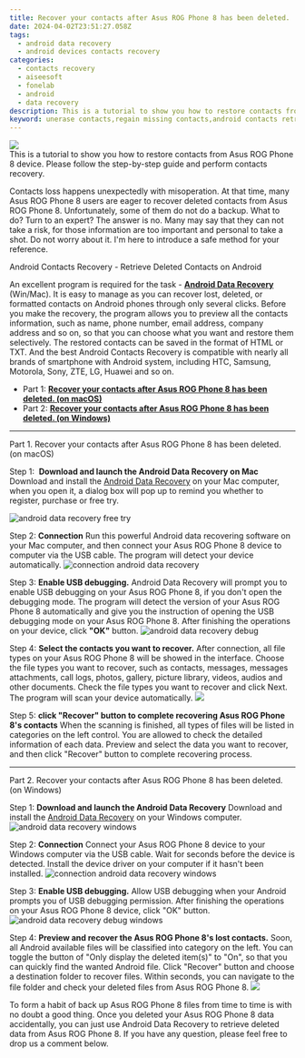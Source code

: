 ```yaml
---
title: Recover your contacts after Asus ROG Phone 8 has been deleted.
date: 2024-04-02T23:51:27.058Z
tags: 
  - android data recovery
  - android devices contacts recovery
categories: 
  - contacts recovery
  - aiseesoft
  - fonelab
  - android
  - data recovery
description: This is a tutorial to show you how to restore contacts from Asus ROG Phone 8 device. Please follow the step-by-step guide and perform contacts recovery.
keyword: unerase contacts,regain missing contacts,android contacts retrieval,retrieve wiped phone number Asus ROG Phone 8,recover lost contacts from Asus ROG Phone 8,restore deleted phone number on Asus ROG Phone 8,lost all contacts in Asus ROG Phone 8 again,how do i recover contacts on Asus ROG Phone 8,how to retrieve contacts from Asus ROG Phone 8,Asus ROG Phone 8 contacts disappear,how to recover deleted contacts in Asus ROG Phone 8,how to get the contacts back on Asus ROG Phone 8
---
```


<img src="https://img0mobiles.techidaily.com/images/best-assets/devices/asus/asus-rog-phone-8/5.jpg" class="atpl-imgstyle"  />

<div class="atpl-content atpl-for-fonelab-android recover-contacts">

<div class="atpl-post-description-part-1">
This is a tutorial to show you how to restore contacts from Asus ROG Phone 8 device. Please follow the step-by-step guide and perform contacts recovery.
</div>




<div class="atpl-post-description-part-2">
<div class="tpl-content-sub-paragraph-normal">
    <p>
      Contacts loss happens unexpectedly with misoperation. At that time, many  Asus ROG Phone 8 users are eager to recover deleted contacts from Asus ROG Phone 8. Unfortunately, some of them do not do a backup. What to do? Turn to an expert? The answer is no. Many may say that they can not take a risk, for those information are too important and personal to take a shot. Do not worry about it. I'm here to introduce a safe method for your reference.
    </p>
</div>


</div>

<div class="atpl-post-description-part-3">
<div class="tpl-content-sub-paragraph-title">
  Android Contacts Recovery - Retrieve Deleted Contacts on Android
</div>
<div class="tpl-content-sub-paragraph-content">
  <p>
    An excellent program is required for the task - <a href="https://tools.techidaily.com/aiseesoft-android-data-recovery/" target="_blank" rel="noopener"><strong>Android Data Recovery</strong></a> (Win/Mac). It is easy to manage as you can recover lost, deleted, or formatted contacts on Android phones through only several clicks. Before you make the recovery, the program allows you to preview all the contacts information, such as name, phone number, email address, company address and so on, so that you can choose what you want and restore them selectively. The restored contacts can be saved in the format of HTML or TXT. And the best Android Contacts Recovery is compatible with nearly all brands of smartphone with Android system, including HTC, Samsung, Motorola, Sony, ZTE, LG, Huawei and so on.
  </p>
</div>

</div>


<ul>
  <li>Part 1: <strong><a href="#p1"> Recover your contacts after Asus ROG Phone 8 has been deleted.  (on macOS)</a></strong></li>
  <li>Part 2: <strong><a href="#p2"> Recover your contacts after Asus ROG Phone 8 has been deleted.  (on Windows)</a></strong></li>
</ul>




<!-- Part 1 -->
<a id="p1" name="p1" ></a><hr>

<div>
  <span class="atpl-step-part-style">Part 1. Recover your contacts after Asus ROG Phone 8 has been deleted. (on macOS)</span>
</div>  

<span class="atpl-stepstyle-a"><span>Step 1: </span></span> <strong>Download and launch the Android Data Recovery on Mac</strong>
Download and install the <a href="https://tools.techidaily.com/aiseesoft-android-data-recovery/" target="_blank" rel="noopener">Android Data Recovery</a> on your Mac computer, when you open it, a dialog box will pop up to remind you whether to register, purchase or free try.

<img src="https://tools.techidaily.com/images/apps/aiseesoft/android-data-recovery/mac-free-try.png" class="atpl-imgstyle" alt="android data recovery free try" />

<span class="atpl-stepstyle-a"><span>Step 2: </span></span> <strong>Connection</strong>
Run this powerful Android data recovering software on your Mac computer, and then connect your Asus ROG Phone 8 device to computer via the USB cable. The program will detect your device automatically.
<img src="https://tools.techidaily.com/images/apps/aiseesoft/android-data-recovery/mac-connection-interface.jpg" class="atpl-imgstyle" alt="connection android data recovery" />

<span class="atpl-stepstyle-a"><span>Step 3: </span></span> <strong>Enable USB debugging.</strong>
Android Data Recovery will prompt you to enable USB debugging on your Asus ROG Phone 8, if you don't open the debugging mode. The program will detect the version of your Asus ROG Phone 8 automatically and give you the instruction of opening the USB debugging mode on your Asus ROG Phone 8. After finishing the operations on your device, click <strong>"OK"</strong> button.
<img src="https://tools.techidaily.com/images/apps/aiseesoft/android-data-recovery/mac-android-usb-debug.jpg"  class="atpl-imgstyle" alt="android data recovery debug" />

<span class="atpl-stepstyle-a"><span>Step 4: </span></span> <strong>Select the contacts you want to recover.</strong>
After connection, all file types on your Asus ROG Phone 8 will be showed in the interface. Choose the file types you want to recover, such as contacts, messages, messages attachments, call logs, photos, gallery, picture library, videos, audios and other documents. Check the file types you want to recover and click Next. The program will scan your device automatically.
<img src="https://tools.techidaily.com/images/apps/aiseesoft/android-data-recovery/mac-choose-type-contacts.jpg" class="atpl-imgstyle"  />

<span class="atpl-stepstyle-a"><span>Step 5: </span></span> <strong>click "Recover" button to  complete recovering Asus ROG Phone 8's contacts</strong>
When the scanning is finished, all types of files will be listed in categories on the left control. You are allowed to check the detailed information of each data. Preview and select the data you want to recover, and then click "Recover" button to complete recovering process.


<a id="p2" name="p2"></a><hr>

<!-- Part 2 -->
<div>
  <span class="atpl-step-part-style">Part 2. Recover your contacts after Asus ROG Phone 8 has been deleted. (on Windows)</span>
</div>

<span class="atpl-stepstyle-a"><span>Step 1: </span></span> <strong>Download and launch the Android Data Recovery</strong>
Download and install the <a href="https://tools.techidaily.com/aiseesoft-android-data-recovery/" target="_blank" rel="noopener">Android Data Recovery</a> on your Windows computer.
<img src="https://tools.techidaily.com/images/apps/aiseesoft/android-data-recovery/win-start-interface.png"  class="atpl-imgstyle" alt="android data recovery windows" />

<span class="atpl-stepstyle-a"><span>Step 2: </span></span> <strong>Connection</strong>
Connect your Asus ROG Phone 8 device to your Windows computer via the USB cable. Wait for seconds before the device is detected. Install the device driver on your computer if it hasn't been installed.
<img src="https://tools.techidaily.com/images/apps/aiseesoft/android-data-recovery/win-connection-interface.png" class="atpl-imgstyle" alt="connection android data recovery windows" />

<span class="atpl-stepstyle-a"><span>Step 3: </span></span> <strong>Enable USB debugging.</strong>
Allow USB debugging when your Android prompts you of USB debugging permission. After finishing the operations on your Asus ROG Phone 8 device, click "OK" button.
<img src="https://tools.techidaily.com/images/apps/aiseesoft/android-data-recovery/win-android-usb-debug.png" class="atpl-imgstyle" alt="android data recovery debug windows" />

<span class="atpl-stepstyle-a"><span>Step 4: </span></span> <strong>Preview and recover the Asus ROG Phone 8's lost contacts.</strong>
Soon, all Android available files will be classified into category on the left. You can toggle the button of "Only display the deleted item(s)" to "On", so that you can quickly find the wanted Android file. Click "Recover" button and choose a destination folder to recover files. Within seconds, you can navigate to the file folder and check your deleted files from Asus ROG Phone 8.
<img src="https://tools.techidaily.com/images/apps/aiseesoft/android-data-recovery/win-recover-contacts.jpg" class="atpl-imgstyle"  />

<div class="atpl-post-description-part-4">
<div class="tpl-content-sub-paragraph-normal">
  <p>
    To form a habit of back up Asus ROG Phone 8 files from time to time is with no doubt a good thing. Once you deleted your Asus ROG Phone 8 data accidentally, you can just use Android Data Recovery to retrieve deleted data from Asus ROG Phone 8. If you have any question, please feel free to drop us a comment below.
  </p>
</div>
</div>

<ins class="adsbygoogle"
     style="display:block"
     data-ad-client="ca-pub-7571918770474297"
     data-ad-slot="8358498916"
     data-ad-format="auto"
     data-full-width-responsive="true"></ins>



</div>